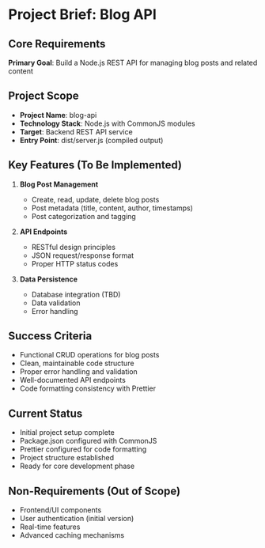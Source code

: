 # Project Brief: Blog API

## Core Requirements

**Primary Goal**: Build a Node.js REST API for managing blog posts and related content

## Project Scope

- **Project Name**: blog-api
- **Technology Stack**: Node.js with CommonJS modules
- **Target**: Backend REST API service
- **Entry Point**: dist/server.js (compiled output)

## Key Features (To Be Implemented)

1. **Blog Post Management**
   - Create, read, update, delete blog posts
   - Post metadata (title, content, author, timestamps)
   - Post categorization and tagging

2. **API Endpoints**
   - RESTful design principles
   - JSON request/response format
   - Proper HTTP status codes

3. **Data Persistence**
   - Database integration (TBD)
   - Data validation
   - Error handling

## Success Criteria

- Functional CRUD operations for blog posts
- Clean, maintainable code structure
- Proper error handling and validation
- Well-documented API endpoints
- Code formatting consistency with Prettier

## Current Status

- Initial project setup complete
- Package.json configured with CommonJS
- Prettier configured for code formatting
- Project structure established
- Ready for core development phase

## Non-Requirements (Out of Scope)

- Frontend/UI components
- User authentication (initial version)
- Real-time features
- Advanced caching mechanisms
